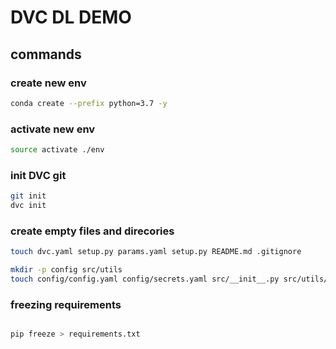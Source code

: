 # DVC DL DEMO

## commands

### create new env
```bash
conda create --prefix python=3.7 -y

```

### activate new env
```bash
source activate ./env
```

### init DVC git
```bash
git init
dvc init
```
### create empty files and direcories
```bash
touch dvc.yaml setup.py params.yaml setup.py README.md .gitignore

mkdir -p config src/utils
touch config/config.yaml config/secrets.yaml src/__init__.py src/utils/__init__.py src/stage_01_load_save.py

```
### freezing requirements
```bash

pip freeze > requirements.txt

```


